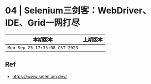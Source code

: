 # 04 | Selenium三剑客：WebDriver、IDE、Grid一网打尽

|本期版本|上期版本
|:---:|:---:
`Mon Sep 25 17:35:08 CST 2023` |


## Ref

* <https://www.selenium.dev/>